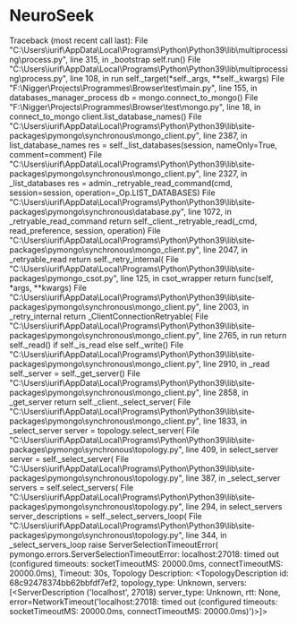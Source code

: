 # NeuroSeek

Traceback (most recent call last):
  File "C:\Users\iurif\AppData\Local\Programs\Python\Python39\lib\multiprocessing\process.py", line 315, in _bootstrap
    self.run()
  File "C:\Users\iurif\AppData\Local\Programs\Python\Python39\lib\multiprocessing\process.py", line 108, in run
    self._target(*self._args, **self._kwargs)
  File "F:\Nigger\Projects\Programmes\Browser\test\main.py", line 155, in databases_manager_process
    db = mongo.connect_to_mongo()
  File "F:\Nigger\Projects\Programmes\Browser\test\mongo.py", line 18, in connect_to_mongo
    client.list_database_names()
  File "C:\Users\iurif\AppData\Local\Programs\Python\Python39\lib\site-packages\pymongo\synchronous\mongo_client.py", line 2387, in list_database_names
    res = self._list_databases(session, nameOnly=True, comment=comment)
  File "C:\Users\iurif\AppData\Local\Programs\Python\Python39\lib\site-packages\pymongo\synchronous\mongo_client.py", line 2327, in _list_databases
    res = admin._retryable_read_command(cmd, session=session, operation=_Op.LIST_DATABASES)
  File "C:\Users\iurif\AppData\Local\Programs\Python\Python39\lib\site-packages\pymongo\synchronous\database.py", line 1072, in _retryable_read_command
    return self._client._retryable_read(_cmd, read_preference, session, operation)
  File "C:\Users\iurif\AppData\Local\Programs\Python\Python39\lib\site-packages\pymongo\synchronous\mongo_client.py", line 2047, in _retryable_read
    return self._retry_internal(
  File "C:\Users\iurif\AppData\Local\Programs\Python\Python39\lib\site-packages\pymongo\_csot.py", line 125, in csot_wrapper
    return func(self, *args, **kwargs)
  File "C:\Users\iurif\AppData\Local\Programs\Python\Python39\lib\site-packages\pymongo\synchronous\mongo_client.py", line 2003, in _retry_internal
    return _ClientConnectionRetryable(
  File "C:\Users\iurif\AppData\Local\Programs\Python\Python39\lib\site-packages\pymongo\synchronous\mongo_client.py", line 2765, in run
    return self._read() if self._is_read else self._write()
  File "C:\Users\iurif\AppData\Local\Programs\Python\Python39\lib\site-packages\pymongo\synchronous\mongo_client.py", line 2910, in _read
    self._server = self._get_server()
  File "C:\Users\iurif\AppData\Local\Programs\Python\Python39\lib\site-packages\pymongo\synchronous\mongo_client.py", line 2858, in _get_server
    return self._client._select_server(
  File "C:\Users\iurif\AppData\Local\Programs\Python\Python39\lib\site-packages\pymongo\synchronous\mongo_client.py", line 1833, in _select_server
    server = topology.select_server(
  File "C:\Users\iurif\AppData\Local\Programs\Python\Python39\lib\site-packages\pymongo\synchronous\topology.py", line 409, in select_server
    server = self._select_server(
  File "C:\Users\iurif\AppData\Local\Programs\Python\Python39\lib\site-packages\pymongo\synchronous\topology.py", line 387, in _select_server
    servers = self.select_servers(
  File "C:\Users\iurif\AppData\Local\Programs\Python\Python39\lib\site-packages\pymongo\synchronous\topology.py", line 294, in select_servers
    server_descriptions = self._select_servers_loop(
  File "C:\Users\iurif\AppData\Local\Programs\Python\Python39\lib\site-packages\pymongo\synchronous\topology.py", line 344, in _select_servers_loop
    raise ServerSelectionTimeoutError(
pymongo.errors.ServerSelectionTimeoutError: localhost:27018: timed out (configured timeouts: socketTimeoutMS: 20000.0ms, connectTimeoutMS: 20000.0ms), Timeout: 30s, Topology Description: <TopologyDescription id: 68c92478374bb62bbfdf7ef2, topology_type: Unknown, servers: [<ServerDescription ('localhost', 27018) server_type: Unknown, rtt: None, error=NetworkTimeout('localhost:27018: timed out (configured timeouts: socketTimeoutMS: 20000.0ms, connectTimeoutMS: 20000.0ms)')>]>
